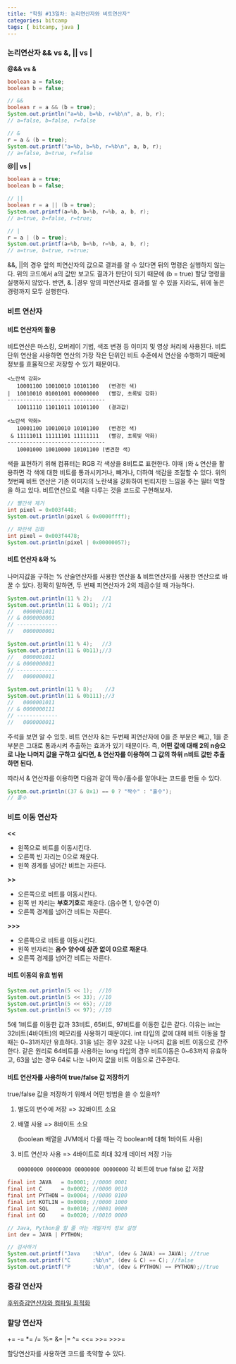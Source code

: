 ```yaml
---
title: "학원 #13일차: 논리연산자와 비트연산자"
categories: bitcamp
tags: [ bitcamp, java ]
---
```


### 논리연산자 && vs &, || vs |

**@&& vs &**

```java
boolean a = false;
boolean b = false;

// &&
boolean r = a && (b = true);
System.out.println("a=%b, b=%b, r=%b\n", a, b, r);
// a=false, b=false, r=false

// &
r = a & (b = true);
System.out.printf("a=%b, b=%b, r=%b\n", a, b, r);
// a=false, b=true, r=false
```

**@|| vs |**
```java
boolean a = true;
boolean b = false;

// ||
boolean r = a || (b = true);
System.out.printf(a=%b, b=%b, r=%b, a, b, r);
// a=true, b=false, r=true;

// |
r = a | (b = true);
System.out.printf(a=%b, b=%b, r=%b, a, b, r);
// a=true, b=true, r=true;
```
&&, ||의 경우 앞의 피연산자의 값으로 결과를 알 수 있다면 뒤의 명령은 실행하지 않는다. 위의 코드에서 a의 값만 보고도 결과가 판단이 되기 때문에 (b = true) 할당 명령을 실행하지 않았다. 반면, &. |경우 앞의 피연산자로 결과를 알 수 있을 지라도, 뒤에 놓은 경령까지 모두 실행한다.



### 비트 연산자

#### 비트 연산자의 활용

비트연산은 마스킹, 오버레이 기법, 색조 변경 등 이미지 및 영상 처리에 사용된다. 비트 단위 연산을 사용하면 연산의 가장 작은 단위인 비트 수준에서 연산을 수행하기 때문에 정보를 효율적으로 저장할 수 있기 때문이다. 

```
<노란색 강화>
   10001100 10010010 10101100	(변경전 색)
|  10010010 01001001 00000000	(빨강, 초록빛 강화)
-------------------------------
   10011110 11011011 10101100	(결과값)
   
<노란색 약화>
   10001100 10010010 10101100   (변경전 색)
 & 11111011 11111101 11111111   (빨강, 초록빛 약화)
-------------------------------
   10001000 10010000 10101100 (변견한 색)
```



색을 표현하기 위해 컴퓨터는 RGB 각 색상을 8비트로 표현한다. 이때 `|`와 `&` 연산을 활용하면 각 색에 대한 비트를 통과시키거나, 빼거나, 더하여 색감을 조절할 수 있다. 위의 첫번째 비트 연산은 기존 이미지의 노란색을 강화하여 빈티지한 느낌을 주는 필터 역할을 하고 있다. 비트연산으로 색을 다루는 것을 코드로 구현해보자.



```java
// 빨간색 제거
int pixel = 0x003f448;
System.out.println(pixel & 0x0000ffff);

// 파란색 강화
int pixel = 0x003f4478;
System.out.println(pixel | 0x00000057);
```

#### 비트 연산자 &와 %

나머지값을 구하는 % 산술연산자를 사용한 연산을 & 비트연산자를 사용한 연산으로 바꿀 수 있다. 정확히 말하면, 두 번째 피연산자가  2의 제곱수일 때 가능하다.

```java
System.out.println(11 % 2);	  //1
System.out.println(11 & 0b1); //1
//   0000001011
// & 0000000001
// -------------
// 	 0000000001

System.out.println(11 % 4);	  //3
System.out.println(11 & 0b11);//3
//   0000001011
// & 0000000011
// -------------
// 	 0000000011

System.out.println(11 % 8);    //3
System.out.println(11 & 0b111);//3
//   0000001011
// & 0000000111
// -------------
// 	 0000000011
```

주석을 보면 알 수 있듯. 비트 연산자 &는 두번째 피연산자에 0을 준 부분은 빼고, 1을 준 부분은 그대로 통과시켜 추출하는 효과가 있기 때문이다. 즉, **어떤 값에 대해 2의 n승으로 나눈 나머지 값을 구하고 싶다면, & 연산자를 이용하여 그 값의 하위 n비트 값만 추출하면 된다.**

따라서 & 연산자를 이용하면 다음과 같이 짝수/홀수를 알아내는 코드를 만들 수 있다.

```java
System.out.println((37 & 0x1) == 0 ? "짝수" : "홀수");
// 홀수
```



### 비트 이동 연산자

**<<**

- 왼쪽으로 비트를 이동시킨다.
- 오른쪽 빈 자리는 0으로 채운다.
- 왼쪽 경계를 넘어간 비트는 자른다.



**>>**

- 오른쪽으로 비트를 이동시킨다.
- 왼쪽 빈 자리는 **부호기호**로 채운다. (음수면 1, 양수면 0)
- 오른쪽 경계를 넘어간 비트는 자른다.



**>>>**

- 오른쪽으로 비트를 이동시킨다.
- 왼쪽 빈자리는 **음수 양수에 상관 없이 0으로 채운다**.
- 오른쪽 경계를 넘어간 비트는 자른다.



#### 비트 이동의 유효 범위

```java
System.out.println(5 << 1);	 //10
System.out.println(5 << 33); //10
System.out.println(5 << 65); //10
System.out.println(5 << 97); //10
```

5에 1비트를 이동한 값과 33비트, 65비트, 97비트를 이동한 값은 같다. 이유는 int는 32비트(4바이트)의 메모리를 사용하기 때문이다. int 타입의 값에 대해 비트 이동을 할 때는 0~31까지만 유효하다. 31을 넘는 경우 32로 나눈 나머지 값을 비트 이동으로 간주한다. 같은 원리로 64비트를 사용하는 long 타입의 경우 비트이동은 0~63까지 유효하고, 63을 넘는 경우 64로 나눈 나머지 값을 비트 이동으로 간주한다.



#### 비트 연산자를 사용하여 true/false 값 저장하기

true/false  값을 저장하기 위해서 어떤 방법을 쓸 수 있을까?

1. 별도의 변수에 저장 => 32바이트 소요

2. 배열 사용 => 8바이트 소요 

   (boolean 배열을 JVM에서 다룰 때는 각 boolean에 대해 1바이트 사용)

3. 비트 연산자 사용 => 4바이트로 최대 32개 데이터 저장 가능

   `00000000 00000000 00000000 00000000` 각 비트에 true false 값 저장

```java
final int JAVA   = 0x0001; //0000 0001
final int C      = 0x0002; //0000 0010
final int PYTHON = 0x0004; //0000 0100
final int KOTLIN = 0x0008; //0000 1000
final int SQL    = 0x0010; //0001 0000
final int GO	 = 0x0020; //0010 0000

// Java, Python을 할 줄 아는 개발자의 정보 설정
int dev = JAVA | PYTHON;

// 검사하기
System.out.printf("Java	   :%b\n", (dev & JAVA) == JAVA); //true
System.out.printf("C	   :%b\n", (dev & C) == C); //false
System.out.printf("P	   :%b\n", (dev & PYTHON) == PYTHON);//true
```



### 증감 연산자

[후위증감연산자와 컴파일 최적화](https://hayeon17kim.github.io/java/2020/07/30/postfix-compiler)



### 할당 연산자

+=  -=  *=  /=  %=  &=  |=  ^=  <<=  >>=  >>>=

할당연산자를 사용하면 코드를 축약할 수 있다.
